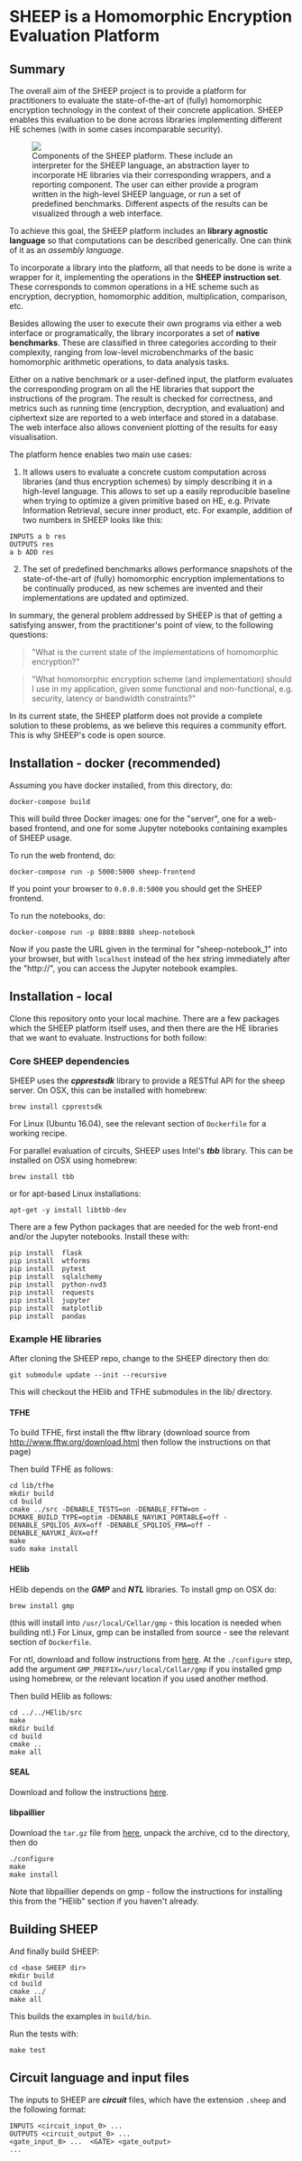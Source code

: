 # SHEEP is a Homomorphic Encryption Evaluation Platform

## Summary

The overall aim of the SHEEP project is to provide a platform for practitioners to evaluate the state-of-the-art of (fully) homomorphic encryption technology in the context of their concrete application. SHEEP enables this evaluation to be done across libraries implementing different HE schemes (with in some cases incomparable security).

<figure>
<img src="https://i.imgur.com/M9KPfZi.png"/>
<figcaption> Components of the SHEEP platform. These include an interpreter for the SHEEP language, an abstraction layer to incorporate HE libraries via their corresponding wrappers, and a reporting component. The user can either provide a program written in the high-level SHEEP language, or run a set of predefined benchmarks. Different aspects of the results can be visualized through a web interface.</figcaption>
</figure>


<!-- ![Components of SHEEP. These include an interpreter for the SHEEP language, an abstraction layer to incorporate HE libraries via their corresponding wrappers, and a reporting component. The user can either provide a program written in the high-level SHEEP language, or run a set of predefined benchmarks. Different aspects of the results can be visualized through a web interface.](https://i.imgur.com/M9KPfZi.png) -->


To achieve this goal, the SHEEP platform includes an **library agnostic language** so that computations can be described generically. One can think of it as an *assembly language*.

To incorporate a library into the platform, all that needs to be done is write a wrapper for it, implementing the operations in the **SHEEP instruction set**. These corresponds to common operations in a HE scheme such as encryption, decryption, homomorphic addition, multiplication, comparison, etc.

Besides allowing the user to execute their own programs via either a web interface or programatically, the library incorporates a set of **native benchmarks**. These are classified in three categories according to their complexity, ranging from low-level microbenchmarks of the basic homomorphic arithmetic operations, to data analysis tasks.

Either on a native benchmark or a user-defined input, the platform evaluates the corresponding program on all the HE libraries that support the instructions of the program. The result is checked for correctness, and metrics such as running time (encryption, decryption, and evaluation) and ciphertext size are reported to a web interface and stored in a database. The web interface also allows convenient plotting of the results for easy visualisation.

The platform hence enables two main use cases:
1. It allows users to evaluate a concrete custom computation across libraries (and thus encryption schemes) by simply describing it in a high-level language. This allows to set up a easily reproducible baseline when trying to optimize a given primitive based on HE, e.g. Private Information Retrieval, secure inner product, etc. For example, addition of two numbers in SHEEP looks like this:
```
INPUTS a b res
OUTPUTS res
a b ADD res
```
2. The set of predefined benchmarks allows performance snapshots of the state-of-the-art of (fully) homomorphic encryption implementations to be continually produced, as new schemes are invented and their implementations are updated and optimized.

In summary, the general problem addressed by SHEEP is that of getting a satisfying answer, from the practitioner's point of view, to the following questions:

> "What is the current state of the implementations of homomorphic encryption?"

> "What homomorphic encryption scheme (and implementation) should I use in my application, given some functional and non-functional, e.g. security, latency or bandwidth constraints?"

In its current state, the SHEEP platform does not provide a complete solution to these problems, as we believe this requires a community effort. This is why SHEEP's code is open source.


## Installation - docker (recommended)

Assuming you have docker installed, from this directory, do:
```
docker-compose build
```
This will build three Docker images: one for the "server", one for a web-based frontend, and one for some Jupyter notebooks containing examples
of SHEEP usage.

To run the web frontend, do:
```
docker-compose run -p 5000:5000 sheep-frontend
```
If you point your browser to `0.0.0.0:5000` you should get the SHEEP frontend.

To run the notebooks, do:
```
docker-compose run -p 8888:8888 sheep-notebook
```
Now if you paste the URL given in the terminal for "sheep-notebook_1"
into your browser, but with `localhost` instead of the hex string immediately after the "http://", you can access the Jupyter notebook examples.



## Installation - local

Clone this repository onto your local machine.  There are a few packages which the SHEEP platform itself uses, and then there are the HE libraries
that we want to evaluate.  Instructions for both follow:

### Core SHEEP dependencies

SHEEP uses the ***cpprestsdk*** library to provide a RESTful API for the sheep server.
On OSX, this can be installed with homebrew:
```
brew install cpprestsdk
```
For Linux (Ubuntu 16.04), see the relevant section of ```Dockerfile``` for a working recipe.

For parallel evaluation of circuits, SHEEP uses Intel's ***tbb*** library.  This can be installed on OSX using homebrew:
```
brew install tbb
```
or for apt-based Linux installations:
```
apt-get -y install libtbb-dev
```

There are a few Python packages that are needed for the web front-end and/or the Jupyter notebooks.  Install these with:
```
pip install  flask
pip install  wtforms
pip install  pytest
pip install  sqlalchemy
pip install  python-nvd3
pip install  requests
pip install  jupyter
pip install  matplotlib
pip install  pandas
```


### Example HE libraries

After cloning the SHEEP repo, change to the SHEEP directory then do:
```
git submodule update --init --recursive
```
This will checkout the HElib and TFHE submodules in the lib/ directory.

#### TFHE

To build TFHE, first install the fftw library (download source from http://www.fftw.org/download.html then follow the instructions on that page)

Then build TFHE as follows:
```
cd lib/tfhe
mkdir build
cd build
cmake ../src -DENABLE_TESTS=on -DENABLE_FFTW=on -DCMAKE_BUILD_TYPE=optim -DENABLE_NAYUKI_PORTABLE=off -DENABLE_SPQLIOS_AVX=off -DENABLE_SPQLIOS_FMA=off -DENABLE_NAYUKI_AVX=off
make
sudo make install
```

#### HElib

HElib depends on the ***GMP*** and ***NTL*** libraries.  To install gmp on OSX do:
```
brew install gmp
```
(this will install into ```/usr/local/Cellar/gmp``` - this location is needed when building ntl.)
For Linux, gmp can be installed from source - see the relevant section of ```Dockerfile```.

For ntl, download and follow instructions from [here](http://sid.ethz.ch/debian/ntl/ntl-5.5.2/doc/tour-unix.html).  At the ```./configure``` step, add the argument
```GMP_PREFIX=/usr/local/Cellar/gmp``` if you installed gmp using homebrew, or the relevant location if you used another method.

Then build HElib as follows:
```
cd ../../HElib/src
make
mkdir build
cd build
cmake ..
make all
```

#### SEAL

Download and follow the instructions [here](https://www.microsoft.com/en-us/download/details.aspx?id=56202).

#### libpaillier

Download the ```tar.gz``` file from [here](http://hms.isi.jhu.edu/acsc/libpaillier/), unpack the archive, cd to the directory, then do
```
./configure
make
make install
```
Note that libpaillier depends on gmp - follow the instructions for installing this from the "HElib" section if you haven't already.


## Building SHEEP

And finally build SHEEP:
```
cd <base SHEEP dir>
mkdir build
cd build
cmake ../
make all
```
This builds the examples in `build/bin`.

Run the tests with:
```
make test
```



## Circuit language and input files

The inputs to SHEEP are ***circuit*** files, which have the extension `.sheep` and the following format:
```
INPUTS <circuit_input_0> ...
OUTPUTS <circuit_output_0> ...
<gate_input_0> ...  <GATE> <gate_output>
...
```
